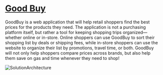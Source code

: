 # [Good Buy](https://main.d1ch79678kx2mg.amplifyapp.com/)

GoodBuy is a web application that will help retail shoppers find the best prices for the products they need.
The application is not a purchasing platform itself, but rather a tool for keeping shopping trips organized—whether
online or in-store. Online shoppers can use GoodBuy to sort their shopping list by deals or shipping fees,
while in-store shoppers can use the website to organize their list by promotions, travel time, or both.
GoodBuy will not only help shoppers compare prices across brands, but also help them save on gas and time
whenever they need to shop!


![SolutionArchitecture](https://user-images.githubusercontent.com/64171964/224614438-f5389c98-5031-4809-92ab-e89a4b74540a.png)
